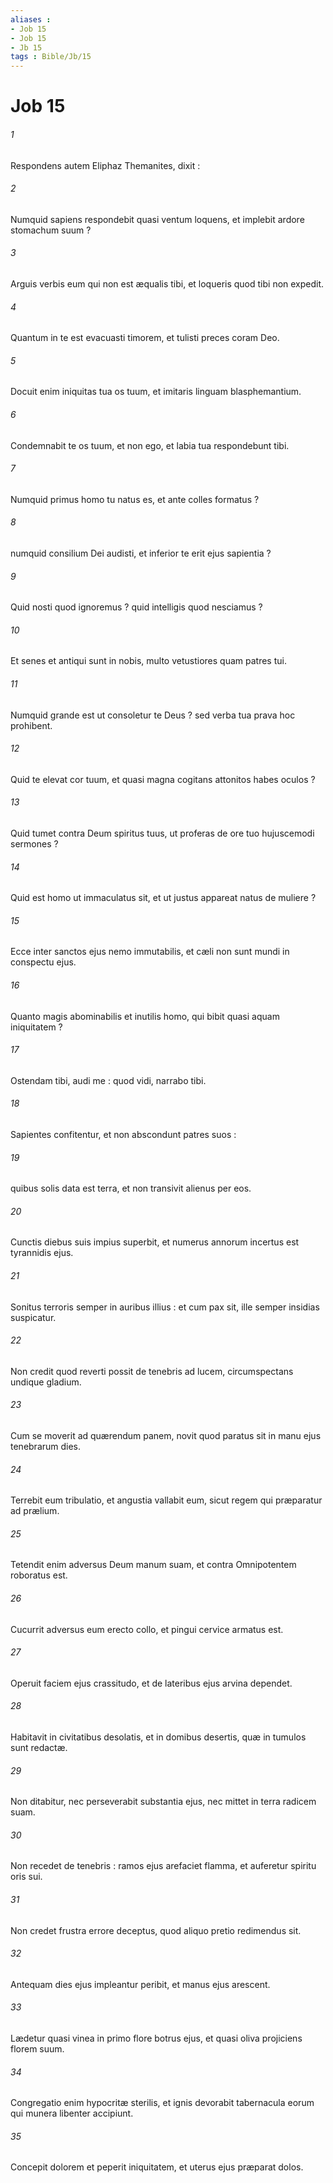 ```yaml
---
aliases : 
- Job 15
- Job 15
- Jb 15
tags : Bible/Jb/15
---
```


# Job 15

###### 1
Respondens autem Eliphaz Themanites, dixit :
###### 2
Numquid sapiens respondebit quasi ventum loquens, et implebit ardore stomachum suum ?
###### 3
Arguis verbis eum qui non est æqualis tibi, et loqueris quod tibi non expedit.
###### 4
Quantum in te est evacuasti timorem, et tulisti preces coram Deo.
###### 5
Docuit enim iniquitas tua os tuum, et imitaris linguam blasphemantium.
###### 6
Condemnabit te os tuum, et non ego, et labia tua respondebunt tibi.
###### 7
Numquid primus homo tu natus es, et ante colles formatus ?
###### 8
numquid consilium Dei audisti, et inferior te erit ejus sapientia ?
###### 9
Quid nosti quod ignoremus ? quid intelligis quod nesciamus ?
###### 10
Et senes et antiqui sunt in nobis, multo vetustiores quam patres tui.
###### 11
Numquid grande est ut consoletur te Deus ? sed verba tua prava hoc prohibent.
###### 12
Quid te elevat cor tuum, et quasi magna cogitans attonitos habes oculos ?
###### 13
Quid tumet contra Deum spiritus tuus, ut proferas de ore tuo hujuscemodi sermones ?
###### 14
Quid est homo ut immaculatus sit, et ut justus appareat natus de muliere ?
###### 15
Ecce inter sanctos ejus nemo immutabilis, et cæli non sunt mundi in conspectu ejus.
###### 16
Quanto magis abominabilis et inutilis homo, qui bibit quasi aquam iniquitatem ?
###### 17
Ostendam tibi, audi me : quod vidi, narrabo tibi.
###### 18
Sapientes confitentur, et non abscondunt patres suos :
###### 19
quibus solis data est terra, et non transivit alienus per eos.
###### 20
Cunctis diebus suis impius superbit, et numerus annorum incertus est tyrannidis ejus.
###### 21
Sonitus terroris semper in auribus illius : et cum pax sit, ille semper insidias suspicatur.
###### 22
Non credit quod reverti possit de tenebris ad lucem, circumspectans undique gladium.
###### 23
Cum se moverit ad quærendum panem, novit quod paratus sit in manu ejus tenebrarum dies.
###### 24
Terrebit eum tribulatio, et angustia vallabit eum, sicut regem qui præparatur ad prælium.
###### 25
Tetendit enim adversus Deum manum suam, et contra Omnipotentem roboratus est.
###### 26
Cucurrit adversus eum erecto collo, et pingui cervice armatus est.
###### 27
Operuit faciem ejus crassitudo, et de lateribus ejus arvina dependet.
###### 28
Habitavit in civitatibus desolatis, et in domibus desertis, quæ in tumulos sunt redactæ.
###### 29
Non ditabitur, nec perseverabit substantia ejus, nec mittet in terra radicem suam.
###### 30
Non recedet de tenebris : ramos ejus arefaciet flamma, et auferetur spiritu oris sui.
###### 31
Non credet frustra errore deceptus, quod aliquo pretio redimendus sit.
###### 32
Antequam dies ejus impleantur peribit, et manus ejus arescent.
###### 33
Lædetur quasi vinea in primo flore botrus ejus, et quasi oliva projiciens florem suum.
###### 34
Congregatio enim hypocritæ sterilis, et ignis devorabit tabernacula eorum qui munera libenter accipiunt.
###### 35
Concepit dolorem et peperit iniquitatem, et uterus ejus præparat dolos.
